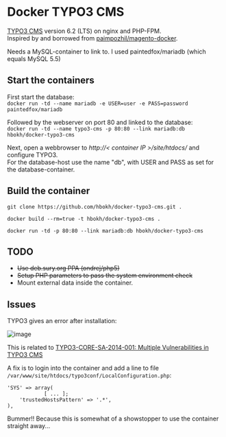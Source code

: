 # Docker TYPO3 CMS

[TYPO3 CMS](http://typo3.org/typo3-cms/) version 6.2 (LTS) on nginx and PHP-FPM.  
Inspired by and borrowed from [paimpozhil/magento-docker](https://registry.hub.docker.com/u/paimpozhil/magento-docker/).

Needs a MySQL-container to link to.
I used paintedfox/mariadb (which equals MySQL 5.5)

## Start the containers

First start the database:  
`docker run -td --name mariadb -e USER=user -e PASS=password paintedfox/mariadb`

Followed by the webserver on port 80 and linked to the database:  
`docker run -td --name typo3-cms -p 80:80 --link mariadb:db hbokh/docker-typo3-cms`

Next, open a webbrowser to *http://< container IP >/site/htdocs/* and configure TYPO3.  
For the database-host use the name "db", with USER and PASS as set for the database-container.

## Build the container

`git clone https://github.com/hbokh/docker-typo3-cms.git .`

`docker build --rm=true -t hbokh/docker-typo3-cms .`

`docker run -td -p 80:80 --link mariadb:db hbokh/docker-typo3-cms`

## TODO

- ~~Use deb.sury.org PPA (ondrej/php5)~~
- ~~Setup PHP parameters to pass the system environment check~~
- Mount external data inside the container.

## Issues

TYPO3 gives an error after installation:  

![image](https://github.com/hbokh/docker-typo3-cms/raw/master/TYPO3_error.png)

This is related to [TYPO3-CORE-SA-2014-001: Multiple Vulnerabilities in TYPO3 CMS](http://typo3.org/teams/security/security-bulletins/typo3-core/typo3-core-sa-2014-001/)

A fix is to login into the container and add a line to file `/var/www/site/htdocs/typo3conf/LocalConfiguration.php`:

	'SYS' => array(
                [ ... ];
		'trustedHostsPattern' => '.*',
	),

Bummer!! Because this is somewhat of a showstopper to use the container straight away...
